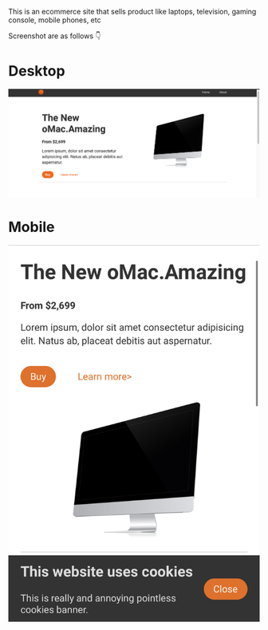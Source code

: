 This is an ecommerce site that sells product like laptops, television, gaming console, mobile phones, etc

Screenshot are as follows 👇

<!DOCTYPE html>

<h1>Desktop</h1>
 <img src="screenshots/Desktop.png" alt="desktop image">
 
 <h1 class="red">Mobile</h1>
 <img src="screenshots/mobile.jpg" alt="mobile image">
 



</html>
